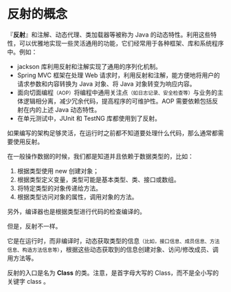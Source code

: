 # 反射的概念 

『**反射**』和注解、动态代理、类加载器等被称为 Java 的动态特性。利用这些特性，可以优雅地实现一些灵活通用的功能，它们经常用于各种框架、库和系统程序中。例如：

- jackson 库利用反射和注解实现了通用的序列化机制。
- Spring MVC 框架在处理 Web 请求时，利用反射和注解，能方便地将用户的请求参数和内容转换为 Java 对象、将 Java 对象转变为响应内容。
- 面向切面编程<small>（AOP）</small>将编程中通用关注点<small>（如日志记录、安全检查等）</small>与业务的主体逻辑相分离，减少冗余代码，提高程序的可维护性。AOP 需要依赖包括反射在内的上述 Java 动态特性。
- 在单元测试中，JUnit 和 TestNG 库都使用到了反射。

如果编写的架构足够灵活，在运行时之前都不知道要处理什么代码，那么通常都需要使用反射。


在一般操作数据的时候，我们都是知道并且依赖于数据类型的，比如：

1. 根据类型使用 new 创建对象；
2. 根据类型定义变量，类型可能是基本类型、类、接口或数组。
3. 将特定类型的对象传递给方法。
4. 根据类型访问对象的属性，调用对象的方法。

另外，编译器也是根据类型进行代码的检查编译的。

但是，反射不一样。

它是在运行时，而非编译时，动态获取类型的信息<small>（比如，接口信息、成员信息、方法信息、构造方法信息等）</small>，根据这些动态获取到的信息创建对象、访问/修改成员、调用方法等。

反射的入口是名为 **Class** 的类。注意，是首字母大写的 Class，而不是全小写的关键字 class 。
